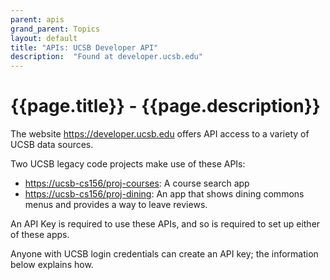 ```yaml
---
parent: apis
grand_parent: Topics
layout: default
title: "APIs: UCSB Developer API"
description:  "Found at developer.ucsb.edu"
---
```


# {{page.title}} - {{page.description}}

The website <https://developer.ucsb.edu> offers API access to a variety of UCSB data sources.

Two UCSB legacy code projects make use of these APIs:

* <https://ucsb-cs156/proj-courses>: A course search app
* <https://ucsb-cs156/proj-dining>: An app that shows dining commons menus and provides a way to leave reviews.

An API Key is required to use these APIs, and so is required to set up either of these apps.

Anyone with UCSB login credentials can create an API key; the information below explains how.


